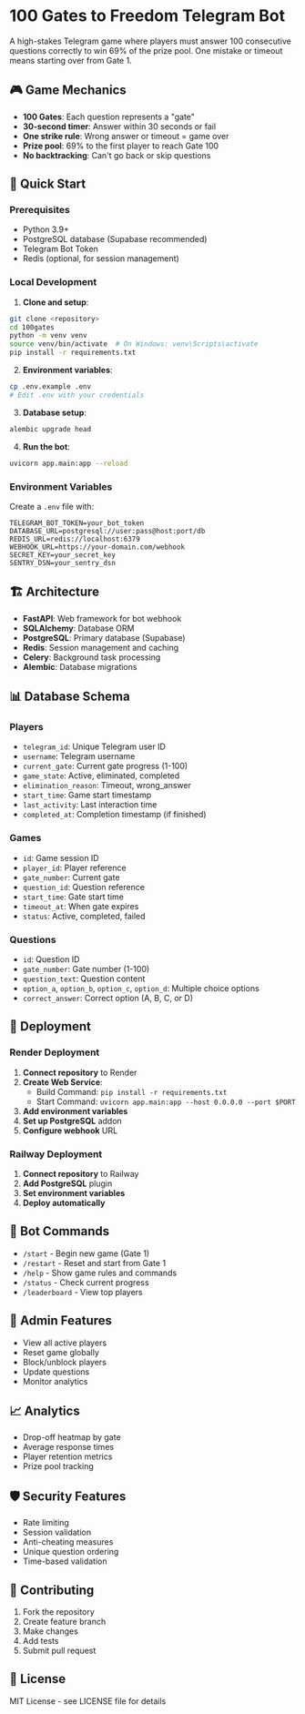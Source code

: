 # 100 Gates to Freedom Telegram Bot

A high-stakes Telegram game where players must answer 100 consecutive questions correctly to win 69% of the prize pool. One mistake or timeout means starting over from Gate 1.

## 🎮 Game Mechanics

- **100 Gates**: Each question represents a "gate"
- **30-second timer**: Answer within 30 seconds or fail
- **One strike rule**: Wrong answer or timeout = game over
- **Prize pool**: 69% to the first player to reach Gate 100
- **No backtracking**: Can't go back or skip questions

## 🚀 Quick Start

### Prerequisites
- Python 3.9+
- PostgreSQL database (Supabase recommended)
- Telegram Bot Token
- Redis (optional, for session management)

### Local Development

1. **Clone and setup**:
```bash
git clone <repository>
cd 100gates
python -m venv venv
source venv/bin/activate  # On Windows: venv\Scripts\activate
pip install -r requirements.txt
```

2. **Environment variables**:
```bash
cp .env.example .env
# Edit .env with your credentials
```

3. **Database setup**:
```bash
alembic upgrade head
```

4. **Run the bot**:
```bash
uvicorn app.main:app --reload
```

### Environment Variables

Create a `.env` file with:
```env
TELEGRAM_BOT_TOKEN=your_bot_token
DATABASE_URL=postgresql://user:pass@host:port/db
REDIS_URL=redis://localhost:6379
WEBHOOK_URL=https://your-domain.com/webhook
SECRET_KEY=your_secret_key
SENTRY_DSN=your_sentry_dsn
```

## 🏗️ Architecture

- **FastAPI**: Web framework for bot webhook
- **SQLAlchemy**: Database ORM
- **PostgreSQL**: Primary database (Supabase)
- **Redis**: Session management and caching
- **Celery**: Background task processing
- **Alembic**: Database migrations

## 📊 Database Schema

### Players
- `telegram_id`: Unique Telegram user ID
- `username`: Telegram username
- `current_gate`: Current gate progress (1-100)
- `game_state`: Active, eliminated, completed
- `elimination_reason`: Timeout, wrong_answer
- `start_time`: Game start timestamp
- `last_activity`: Last interaction time
- `completed_at`: Completion timestamp (if finished)

### Games
- `id`: Game session ID
- `player_id`: Player reference
- `gate_number`: Current gate
- `question_id`: Question reference
- `start_time`: Gate start time
- `timeout_at`: When gate expires
- `status`: Active, completed, failed

### Questions
- `id`: Question ID
- `gate_number`: Gate number (1-100)
- `question_text`: Question content
- `option_a`, `option_b`, `option_c`, `option_d`: Multiple choice options
- `correct_answer`: Correct option (A, B, C, or D)

## 🚀 Deployment

### Render Deployment

1. **Connect repository** to Render
2. **Create Web Service**:
   - Build Command: `pip install -r requirements.txt`
   - Start Command: `uvicorn app.main:app --host 0.0.0.0 --port $PORT`
3. **Add environment variables**
4. **Set up PostgreSQL** addon
5. **Configure webhook** URL

### Railway Deployment

1. **Connect repository** to Railway
2. **Add PostgreSQL** plugin
3. **Set environment variables**
4. **Deploy automatically**

## 📱 Bot Commands

- `/start` - Begin new game (Gate 1)
- `/restart` - Reset and start from Gate 1
- `/help` - Show game rules and commands
- `/status` - Check current progress
- `/leaderboard` - View top players

## 🔧 Admin Features

- View all active players
- Reset game globally
- Block/unblock players
- Update questions
- Monitor analytics

## 📈 Analytics

- Drop-off heatmap by gate
- Average response times
- Player retention metrics
- Prize pool tracking

## 🛡️ Security Features

- Rate limiting
- Session validation
- Anti-cheating measures
- Unique question ordering
- Time-based validation

## 🤝 Contributing

1. Fork the repository
2. Create feature branch
3. Make changes
4. Add tests
5. Submit pull request

## 📄 License

MIT License - see LICENSE file for details 